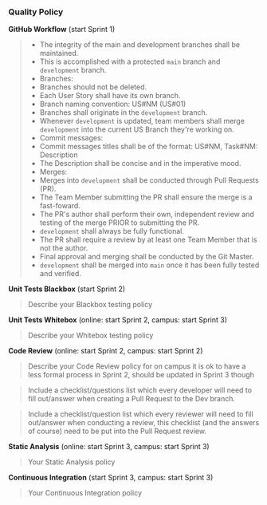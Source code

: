 ### Quality Policy

**GitHub Workflow** (start Sprint 1)
> - The integrity of the main and development branches shall be maintained. 
>  - This is accomplished with a protected `main` branch and `development` branch. 
> - Branches:
>  - Branches should not be deleted.
>  - Each User Story shall have its own branch. 
>   - Branch naming convention: US#NM (US#01)
>  - Branches shall originate in the `development` branch.
>  - Whenever `development` is updated, team members shall merge `development` into the current US Branch they're working on.
> - Commit messages: 
>  - Commit messages titles shall be of the format: US#NM, Task#NM: Description
>   - The Description shall be concise and in the imperative mood.
> - Merges: 
>  - Merges into `development` shall be conducted through Pull Requests (PR). 
>   - The Team Member submitting the PR shall ensure the merge is a fast-foward.
>    - The PR's author shall perform their own, independent review and testing of the merge PRIOR to submitting the PR. 
>   - `development` shall always be fully functional.
>   - The PR shall require a review by at least one Team Member that is not the author. 
>  - Final approval and merging shall be conducted by the Git Master.
>  - `development` shall be merged into `main` once it has been fully tested and verified.

**Unit Tests Blackbox** (start Sprint 2)
  > Describe your Blackbox testing policy 

 **Unit Tests Whitebox** (online: start Sprint 2, campus: start Sprint 3)
  > Describe your Whitebox testing policy 

**Code Review** (online: start Sprint 2, campus: start Sprint 2)
  > Describe your Code Review policy for on campus it is ok to have a less formal process in Sprint 2, should be updated in Sprint 3 though

  > Include a checklist/questions list which every developer will need to fill out/answer when creating a Pull Request to the Dev branch. 

  > Include a checklist/question list which every reviewer will need to fill out/answer when conducting a review, this checklist (and the answers of course) need to be put into the Pull Request review.

**Static Analysis**  (online: start Sprint 3, campus: start Sprint 3)
  > Your Static Analysis policy   

**Continuous Integration**  (start Sprint 3, campus: start Sprint 3)
  > Your Continuous Integration policy
